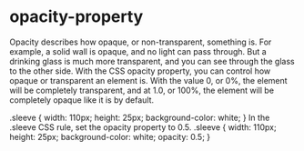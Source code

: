 # opacity-property
Opacity describes how opaque, or non-transparent, something is. For example, a solid wall is opaque, and no light can pass through. But a drinking glass is much more transparent, and you can see through the glass to the other side.  With the CSS opacity property, you can control how opaque or transparent an element is. With the value 0, or 0%, the element will be completely transparent, and at 1.0, or 100%, the element will be completely opaque like it is by default.

.sleeve {
  width: 110px;
  height: 25px;
  background-color: white;
}
In the .sleeve CSS rule, set the opacity property to 0.5.
.sleeve {
  width: 110px;
  height: 25px;
  background-color: white;
  opacity: 0.5;
}
